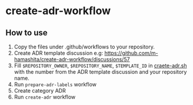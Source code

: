# create-adr-workflow

## How to use

1. Copy the files under .github/workflows to your repository.
2. Create ADR template discussion
    e.g: https://github.com/m-hamashita/create-adr-workflow/discussions/57
3. Fill `$REPOSITORY_OWNER`, `$REPOSITORY_NAME`, `$TEMPLATE_ID` in [craete-adr.sh](https://github.com/m-hamashita/create-adr-workflow/blob/main/.github/workflows/create-adr.sh) with the number from the ADR template discussion and your repository name.
4. Run `prepare-adr-labels` workflow
5. Create category ADR
6. Run `create-adr` workflow
